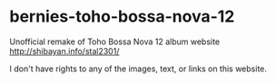 # bernies-toho-bossa-nova-12
Unofficial remake of Toho Bossa Nova 12 album website http://shibayan.info/stal2301/

I don't have rights to any of the images, text, or links on this website.
